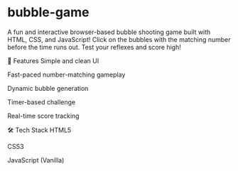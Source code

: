 # bubble-game
A fun and interactive browser-based bubble shooting game built with HTML, CSS, and JavaScript! Click on the bubbles with the matching number before the time runs out. Test your reflexes and score high!

🚀 Features
Simple and clean UI

Fast-paced number-matching gameplay

Dynamic bubble generation

Timer-based challenge

Real-time score tracking

🛠️ Tech Stack
HTML5

CSS3

JavaScript (Vanilla)
